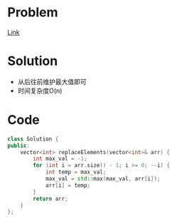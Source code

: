 # Problem
[Link](https://leetcode-cn.com/problems/replace-elements-with-greatest-element-on-right-side/)

# Solution

* 从后往前维护最大值即可
* 时间复杂度O(n)

# Code
```cpp
class Solution {
public:
    vector<int> replaceElements(vector<int>& arr) {
        int max_val = -1;
        for (int i = arr.size() - 1; i >= 0; --i) {
            int temp = max_val;
            max_val = std::max(max_val, arr[i]);
            arr[i] = temp;
        }
        return arr;
    }
};
```
